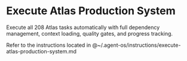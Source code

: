 # Execute Atlas Production System

Execute all 208 Atlas tasks automatically with full dependency management, context loading, quality gates, and progress tracking.

Refer to the instructions located in @~/.agent-os/instructions/execute-atlas-production-system.md
